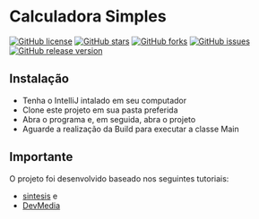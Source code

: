# Calculadora Simples

[![GitHub license](https://img.shields.io/github/license/clcmo/Calculadora?style=for-the-badge)](https://github.com/clcmo/Calculadora)
[![GitHub stars](https://img.shields.io/github/stars/clcmo/Calculadora?style=for-the-badge)](https://github.com/clcmo/Calculadora/stargazers)
[![GitHub forks](https://img.shields.io/github/forks/clcmo/Calculadora?style=for-the-badge)](https://github.com/clcmo/Calculadora/network)
[![GitHub issues](https://img.shields.io/github/issues/clcmo/Calculadora?style=for-the-badge)](https://github.com/clcmo/Calculadora/issues)
[![GitHub release version](https://img.shields.io/github/release/clcmo/Calculadora?style=for-the-badge)](https://github.com/clcmo/Calculadora/releases)

## Instalação

* Tenha o IntelliJ intalado em seu computador
* Clone este projeto em sua pasta preferida
* Abra o programa e, em seguida, abra o projeto
* Aguarde a realização da Build para executar a classe Main

## Importante

O projeto foi desenvolvido baseado nos seguintes tutoriais:

* [sintesis](http://sintesis.ugto.mx/WintemplaWeb/02Wintempla/01Introduction/11Java/index.htm) e 
* [DevMedia](https://www.devmedia.com.br/calculadora-java-criacao-de-aplicacoes-em-java-utilizando-swing/26007)
